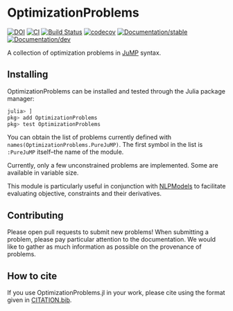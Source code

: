 # OptimizationProblems

[![DOI](https://zenodo.org/badge/DOI/10.5281/zenodo.3672094.svg)](https://doi.org/10.5281/zenodo.3672094)
[![CI](https://github.com/JuliaSmoothOptimizers/OptimizationProblems.jl/workflows/CI/badge.svg?branch=main)](https://github.com/JuliaSmoothOptimizers/OptimizationProblems.jl/actions)
[![Build Status](https://api.cirrus-ci.com/github/JuliaSmoothOptimizers/OptimizationProblems.jl.svg)](https://cirrus-ci.com/github/JuliaSmoothOptimizers/OptimizationProblems.jl)
[![codecov](https://codecov.io/gh/JuliaSmoothOptimizers/OptimizationProblems.jl/branch/main/graph/badge.svg)](https://codecov.io/gh/JuliaSmoothOptimizers/OptimizationProblems.jl)
[![Documentation/stable](https://img.shields.io/badge/docs-stable-blue.svg)](https://JuliaSmoothOptimizers.github.io/OptimizationProblems.jl/stable)
[![Documentation/dev](https://img.shields.io/badge/docs-dev-blue.svg)](https://JuliaSmoothOptimizers.github.io/OptimizationProblems.jl/dev)

A collection of optimization problems in
[JuMP](https://github.com/JuliaOpt/JuMP.jl) syntax.

## Installing

OptimizationProblems can be installed and tested through the Julia package manager:

```julia
julia> ]
pkg> add OptimizationProblems
pkg> test OptimizationProblems
```

You can obtain the list of problems currently defined with
`names(OptimizationProblems.PureJuMP)`. The first symbol in the list is
`:PureJuMP` itself&ndash;the name of the module.

Currently, only a few unconstrained problems are implemented. Some are
available in variable size.

This module is particularly useful in conjunction with
[NLPModels](https://github.com/JuliaSmoothOptimizers/NLPModels.jl) to facilitate evaluating
objective, constraints and their derivatives.

## Contributing

Please open pull requests to submit new problems! When submitting a problem,
please pay particular attention to the documentation. We would like to gather
as much information as possible on the provenance of problems.

## How to cite

If you use OptimizationProblems.jl in your work, please cite using the format given in [CITATION.bib](CITATION.bib).
